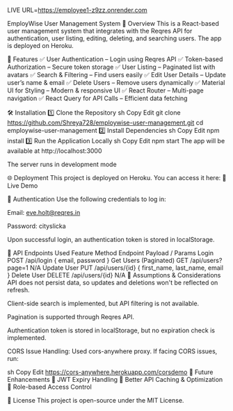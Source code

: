 LIVE URL=https://employee1-z9zz.onrender.com

EmployWise User Management System
🚀 Overview
This is a React-based user management system that integrates with the Reqres API for authentication, user listing, editing, deleting, and searching users. The app is deployed on Heroku.

🌟 Features
✅ User Authentication – Login using Reqres API
✅ Token-based Authorization – Secure token storage
✅ User Listing – Paginated list with avatars
✅ Search & Filtering – Find users easily
✅ Edit User Details – Update user’s name & email
✅ Delete Users – Remove users dynamically
✅ Material UI for Styling – Modern & responsive UI
✅ React Router – Multi-page navigation
✅ React Query for API Calls – Efficient data fetching

🛠️ Installation
1️⃣ Clone the Repository
sh
Copy
Edit
git clone https://github.com/Shreya728/employwise-user-management.git
cd employwise-user-management
2️⃣ Install Dependencies
sh
Copy
Edit
npm install
3️⃣ Run the Application Locally
sh
Copy
Edit
npm start
The app will be available at http://localhost:3000

The server runs in development mode

🌐 Deployment
This project is deployed on Heroku. You can access it here:
🔗 Live Demo

🔑 Authentication
Use the following credentials to log in:

Email: eve.holt@reqres.in

Password: cityslicka

Upon successful login, an authentication token is stored in localStorage.

📝 API Endpoints Used
Feature	Method	Endpoint	Payload / Params
Login	POST	/api/login	{ email, password }
Get Users (Paginated)	GET	/api/users?page=1	N/A
Update User	PUT	/api/users/{id}	{ first_name, last_name, email }
Delete User	DELETE	/api/users/{id}	N/A
📌 Assumptions & Considerations
API does not persist data, so updates and deletions won't be reflected on refresh.

Client-side search is implemented, but API filtering is not available.

Pagination is supported through Reqres API.

Authentication token is stored in localStorage, but no expiration check is implemented.

CORS Issue Handling: Used cors-anywhere proxy. If facing CORS issues, run:

sh
Copy
Edit
https://cors-anywhere.herokuapp.com/corsdemo
🚀 Future Enhancements
🔹 JWT Expiry Handling
🔹 Better API Caching & Optimization
🔹 Role-based Access Control

📜 License
This project is open-source under the MIT License.

